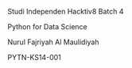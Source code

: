 Studi Independen Hacktiv8 Batch 4

Python for Data Science

Nurul Fajriyah Al Maulidiyah

PYTN-KS14-001